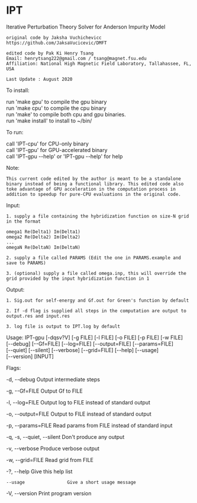 # IPT
Iterative Perturbation Theory Solver for Anderson Impurity Model
	
	original code by Jaksha Vuchichevicc https://github.com/JaksaVucicevic/DMFT
	 
	edited code by Pak Ki Henry Tsang  
	Email: henrytsang222@gmail.com / tsang@magnet.fsu.edu  
	Affiliation: National High Magnetic Field Laboratory, Tallahassee, FL, USA
	
	Last Update : August 2020

To install:

  run 'make gpu' to compile the gpu binary  
  run 'make cpu' to compile the cpu binary  
  run 'make' to compile both cpu and gpu binaries.  
  run 'make install' to install to ~/bin/  
  
To run:
  
  call 'IPT-cpu' for CPU-only binary  
  call 'IPT-gpu' for GPU-accelerated binary  
  call 'IPT-gpu --help' or 'IPT-gpu --help' for help
  
Note: 

	This current code edited by the author is meant to be a standalone binary instead of being a functional library. This edited code also toke advantage of GPU acceleration in the computation process in addition to speedup for pure-CPU evaluations in the original code.
	
Input:
	
	1. supply a file containing the hybridization function on size-N grid in the format
	
	omega1 Re(Delta1) Im(Delta1)  
	omega2 Re(Delta2) Im(Delta2)  
	...  
	omegaN Re(DeltaN) Im(DeltaN)  
	
	2. supply a file called PARAMS (Edit the one in PARAMS.example and save to PARAMS)
	
	3. (optional) supply a file called omega.inp, this will override the grid provided by the input hybridization function in 1
	
Output:

	1. Sig.out for self-energy and Gf.out for Green's function by default
	
	2. If -d flag is supplied all steps in the computation are output to output.res and input.res
	
	3. log file is output to IPT.log by default
	
	
Usage: IPT-gpu [-dqsv?V] [-g FILE] [-l FILE] [-o FILE] [-p FILE] [-w FILE]  
            [--debug] [--Gf=FILE] [--log=FILE] [--output=FILE] [--params=FILE]  
            [--quiet] [--silent] [--verbose] [--grid=FILE] [--help] [--usage]  
            [--version] [INPUT]  

Flags:

  -d, --debug                Output intermediate steps
  
  -g, --Gf=FILE              Output Gf to FILE
  
  -l, --log=FILE             Output log to FILE instead of standard output
  
  -o, --output=FILE          Output to FILE instead of standard output
  
  -p, --params=FILE          Read params from FILE instead of standard input
  
  -q, -s, --quiet, --silent  Don't produce any output
  
  -v, --verbose              Produce verbose output
  
  -w, --grid=FILE            Read grid from FILE
  
  -?, --help                 Give this help list
  
    --usage                Give a short usage message
      
  -V, --version              Print program version


  
